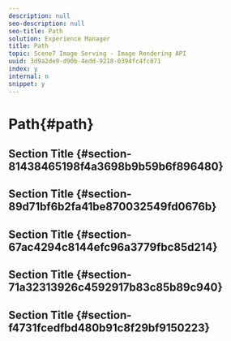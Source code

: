 ```yaml
---
description: null
seo-description: null
seo-title: Path
solution: Experience Manager
title: Path
topic: Scene7 Image Serving - Image Rendering API
uuid: 3d9a2de9-d90b-4edd-9218-0394fc4fc871
index: y
internal: n
snippet: y
---
```


# Path{#path}

## Section Title {#section-81438465198f4a3698b9b59b6f896480}

## Section Title {#section-89d71bf6b2fa41be870032549fd0676b}

## Section Title {#section-67ac4294c8144efc96a3779fbc85d214}

## Section Title {#section-71a32313926c4592917b83c85b89c940}

## Section Title {#section-f4731fcedfbd480b91c8f29bf9150223}

